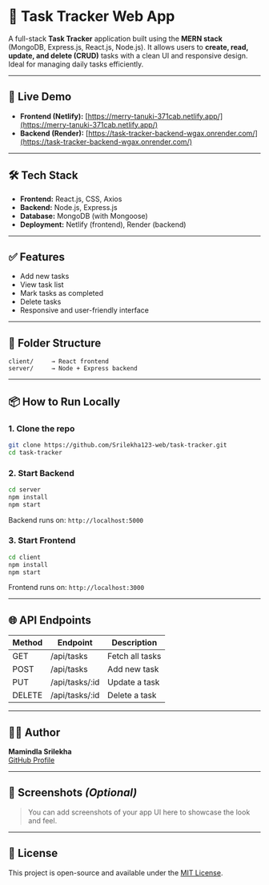 # 📌 Task Tracker Web App

A full-stack **Task Tracker** application built using the **MERN stack** (MongoDB, Express.js, React.js, Node.js). It allows users to **create, read, update, and delete (CRUD)** tasks with a clean UI and responsive design. Ideal for managing daily tasks efficiently.

---

## 🚀 Live Demo

- **Frontend (Netlify):** [https://merry-tanuki-371cab.netlify.app/](https://merry-tanuki-371cab.netlify.app/)
- **Backend (Render):** [https://task-tracker-backend-wgax.onrender.com/](https://task-tracker-backend-wgax.onrender.com/)

---

## 🛠 Tech Stack

- **Frontend:** React.js, CSS, Axios
- **Backend:** Node.js, Express.js
- **Database:** MongoDB (with Mongoose)
- **Deployment:** Netlify (frontend), Render (backend)

---

## ✅ Features

- Add new tasks
- View task list
- Mark tasks as completed
- Delete tasks
- Responsive and user-friendly interface

---

## 📂 Folder Structure

```
client/     → React frontend  
server/     → Node + Express backend
```

---

## 📦 How to Run Locally

### 1. Clone the repo

```bash
git clone https://github.com/Srilekha123-web/task-tracker.git
cd task-tracker
```

### 2. Start Backend

```bash
cd server
npm install
npm start
```

Backend runs on: `http://localhost:5000`

### 3. Start Frontend

```bash
cd client
npm install
npm start
```

Frontend runs on: `http://localhost:3000`

---

## 🌐 API Endpoints

| Method | Endpoint               | Description         |
|--------|------------------------|---------------------|
| GET    | /api/tasks             | Fetch all tasks     |
| POST   | /api/tasks             | Add new task        |
| PUT    | /api/tasks/:id         | Update a task       |
| DELETE | /api/tasks/:id         | Delete a task       |

---

## 👩‍💻 Author

**Mamindla Srilekha**  
[GitHub Profile](https://github.com/Srilekha123-web)

---

## 📸 Screenshots *(Optional)*

> You can add screenshots of your app UI here to showcase the look and feel.

---

## 📄 License

This project is open-source and available under the [MIT License](LICENSE).

